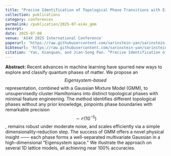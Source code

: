 ```yaml
---
title: "Precise Identification of Topological Phase Transitions with Eigensystem-Based Clustering"
collection: publications
category: conferences
permalink: /publication/2025-07-ai4x_gmm
excerpt: 
date: 2025-07-08
venue: 'AI4X 2025 International Conference'
paperurl: 'https://raw.githubusercontent.com/sarinstein-yan/sarinstein-yan.github.io/master/files/2025-07-ai4x_gmm.pdf'
bibtexurl: 'https://raw.githubusercontent.com/sarinstein-yan/sarinstein-yan.github.io/master/files/2025-07-ai4x_gmm.bib'
citation: 'Yan, Xianquan, and Jian-Song Pan. “Precise Identification of Topological Phase Transitions with Eigensystem-Based Clustering,” 2025.'
---
```


**Abstract:**
Recent advances in machine learning have spurred new ways to explore and classify quantum phases of matter. We propose an $$\textit{Eigensystem-based}$$ representation, combined with a Gaussian Mixture Model (GMM), to unsupervisedly cluster Hamiltonians into distinct topological phases with minimal feature engineering. The method identifies different topological phases without any prior knowledge, pinpoints phase boundaries with remarkable precision $$\sim\mathcal{O}(10^{-5})$$, remains robust under moderate noise, and scales efficiently via a simple dimensionality-reduction step. The success of GMM offers a novel physical insight —— each phase forms a well-separated multivariate Gaussian in a high-dimensional “Eigensystem space.” We illustrate the approach on several 1D lattice models, all achieving near 100\% accuracies.